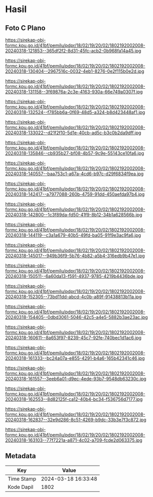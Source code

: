 # Hasil

## Foto C Plano

https://sirekap-obj-formc.kpu.go.id/41bf/pemilu/pdpr/18/02/19/20/02/1802192002008-20240318-121853--365df2f2-8d31-45fc-acb2-0b968fa14a45.jpg

https://sirekap-obj-formc.kpu.go.id/41bf/pemilu/pdpr/18/02/19/20/02/1802192002008-20240318-130404--2967516c-0032-4eb1-8276-0e2f115b0e2d.jpg

https://sirekap-obj-formc.kpu.go.id/41bf/pemilu/pdpr/18/02/19/20/02/1802192002008-20240318-131158--3f69876a-2c3e-4163-930a-66e749a0307f.jpg

https://sirekap-obj-formc.kpu.go.id/41bf/pemilu/pdpr/18/02/19/20/02/1802192002008-20240318-132524--f785bb6a-0f69-48d5-a324-b8d423448af1.jpg

https://sirekap-obj-formc.kpu.go.id/41bf/pemilu/pdpr/18/02/19/20/02/1802192002008-20240318-133022--d21f2f10-5d1e-40cb-ad5c-b3c0b2da9dff.jpg

https://sirekap-obj-formc.kpu.go.id/41bf/pemilu/pdpr/18/02/19/20/02/1802192002008-20240318-135846--cb935b27-bf08-4b57-9c9e-55143ce10fa6.jpg

https://sirekap-obj-formc.kpu.go.id/41bf/pemilu/pdpr/18/02/19/20/02/1802192002008-20240318-140557--baa753c1-a67a-4cd6-b97c-d29f6834f9ea.jpg

https://sirekap-obj-formc.kpu.go.id/41bf/pemilu/pdpr/18/02/19/20/02/1802192002008-20240318-142417--a7977088-260b-4759-91dd-450aefda97b4.jpg

https://sirekap-obj-formc.kpu.go.id/41bf/pemilu/pdpr/18/02/19/20/02/1802192002008-20240318-142800--1c3f89da-fd50-41f9-8b12-34b1a628566b.jpg

https://sirekap-obj-formc.kpu.go.id/41bf/pemilu/pdpr/18/02/19/20/02/1802192002008-20240318-144119--c3a1a679-40b5-49fd-ba05-91f9e3ac9fa6.jpg

https://sirekap-obj-formc.kpu.go.id/41bf/pemilu/pdpr/18/02/19/20/02/1802192002008-20240318-145017--949b36f9-5b76-4b82-a5b4-316edb9b47e1.jpg

https://sirekap-obj-formc.kpu.go.id/41bf/pemilu/pdpr/18/02/19/20/02/1802192002008-20240318-150511--6a60da13-f591-4937-9785-4219b4436bde.jpg

https://sirekap-obj-formc.kpu.go.id/41bf/pemilu/pdpr/18/02/19/20/02/1802192002008-20240318-152305--73bd11dd-abcd-4c0b-a89f-91438813b11a.jpg

https://sirekap-obj-formc.kpu.go.id/41bf/pemilu/pdpr/18/02/19/20/02/1802192002008-20240318-154405--0dbd3061-5046-42c5-a4e5-5882b3ae23ac.jpg

https://sirekap-obj-formc.kpu.go.id/41bf/pemilu/pdpr/18/02/19/20/02/1802192002008-20240318-160611--8a653f97-8239-45c7-92fe-740bec1d1ac6.jpg

https://sirekap-obj-formc.kpu.go.id/41bf/pemilu/pdpr/18/02/19/20/02/1802192002008-20240318-161333--bc24a07a-e855-4291-b4a6-165b42341c46.jpg

https://sirekap-obj-formc.kpu.go.id/41bf/pemilu/pdpr/18/02/19/20/02/1802192002008-20240318-161557--3eeb6a01-d9ec-4ede-93b7-9548db63230c.jpg

https://sirekap-obj-formc.kpu.go.id/41bf/pemilu/pdpr/18/02/19/20/02/1802192002008-20240318-162553--8d82125f-ca12-40b4-bc34-f536756d7177.jpg

https://sirekap-obj-formc.kpu.go.id/41bf/pemilu/pdpr/18/02/19/20/02/1802192002008-20240318-162837--32e9d286-8c51-4269-b9dc-33b3e7f3c872.jpg

https://sirekap-obj-formc.kpu.go.id/41bf/pemilu/pdpr/18/02/19/20/02/1802192002008-20240318-163103--77f7221a-a871-4c02-a709-fcde2d063375.jpg


## Metadata

| Key        | Value               |
| ---------- | ------------------- |
| Time Stamp | 2024-03-18 16:33:48 |
| Kode Dapil | 1802                |




